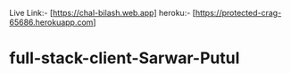 Live Link:- [https://chal-bilash.web.app]
heroku:- [https://protected-crag-65686.herokuapp.com]
# full-stack-client-Sarwar-Putul
